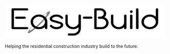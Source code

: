 ![Alt text](Logo.png?raw=true "Easy-Build Logo")

Helping the residential construction industry build to the future.
